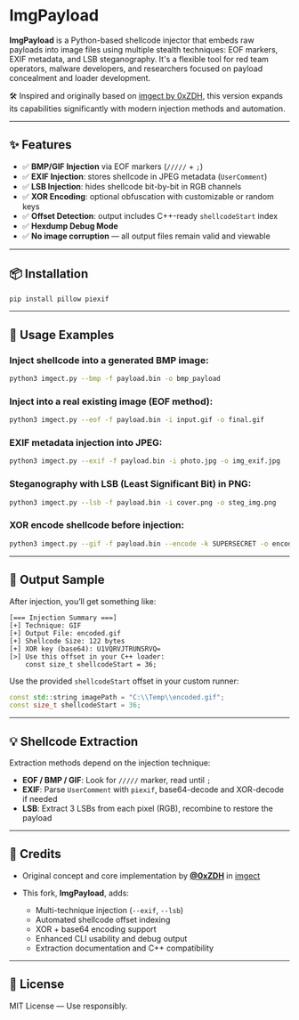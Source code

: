 # ImgPayload

**ImgPayload** is a Python-based shellcode injector that embeds raw payloads into image files using multiple stealth techniques: EOF markers, EXIF metadata, and LSB steganography. It's a flexible tool for red team operators, malware developers, and researchers focused on payload concealment and loader development.

🛠️ Inspired and originally based on [imgect by 0xZDH](https://github.com/0xZDH/imgect/), this version expands its capabilities significantly with modern injection methods and automation.

---

## ✨ Features

- ✅ **BMP/GIF Injection** via EOF markers (`/////` + `;`)
- ✅ **EXIF Injection**: stores shellcode in JPEG metadata (`UserComment`)
- ✅ **LSB Injection**: hides shellcode bit-by-bit in RGB channels
- ✅ **XOR Encoding**: optional obfuscation with customizable or random keys
- ✅ **Offset Detection**: output includes C++-ready `shellcodeStart` index
- ✅ **Hexdump Debug Mode**
- ✅ **No image corruption** — all output files remain valid and viewable

---

## 📦 Installation

```bash
pip install pillow piexif
````

---

## 🚀 Usage Examples

### Inject shellcode into a generated BMP image:

```bash
python3 imgect.py --bmp -f payload.bin -o bmp_payload
```

### Inject into a real existing image (EOF method):

```bash
python3 imgect.py --eof -f payload.bin -i input.gif -o final.gif
```

### EXIF metadata injection into JPEG:

```bash
python3 imgect.py --exif -f payload.bin -i photo.jpg -o img_exif.jpg
```

### Steganography with LSB (Least Significant Bit) in PNG:

```bash
python3 imgect.py --lsb -f payload.bin -i cover.png -o steg_img.png
```

### XOR encode shellcode before injection:

```bash
python3 imgect.py --gif -f payload.bin --encode -k SUPERSECRET -o encoded.gif
```

---

## 📌 Output Sample

After injection, you’ll get something like:

```
[=== Injection Summary ===]
[+] Technique: GIF
[+] Output File: encoded.gif
[+] Shellcode Size: 122 bytes
[+] XOR key (base64): U1VQRVJTRUNSRVQ=
[>] Use this offset in your C++ loader:
    const size_t shellcodeStart = 36;
```

Use the provided `shellcodeStart` offset in your custom runner:

```cpp
const std::string imagePath = "C:\\Temp\\encoded.gif";
const size_t shellcodeStart = 36;
```

---

## 💡 Shellcode Extraction

Extraction methods depend on the injection technique:

* **EOF / BMP / GIF**: Look for `/////` marker, read until `;`
* **EXIF**: Parse `UserComment` with `piexif`, base64-decode and XOR-decode if needed
* **LSB**: Extract 3 LSBs from each pixel (RGB), recombine to restore the payload

---

## 🧠 Credits

* Original concept and core implementation by **[@0xZDH](https://github.com/0xZDH)** in [imgect](https://github.com/0xZDH/imgect/)
* This fork, **ImgPayload**, adds:

  * Multi-technique injection (`--exif`, `--lsb`)
  * Automated shellcode offset indexing
  * XOR + base64 encoding support
  * Enhanced CLI usability and debug output
  * Extraction documentation and C++ compatibility

---

## 📜 License

MIT License — Use responsibly.

